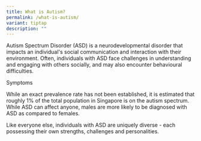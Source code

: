```yaml
---
title: What is Autism?
permalink: /what-is-autism/
variant: tiptap
description: ""
---
```

<p>Autism Spectrum Disorder (ASD) is a neurodevelopmental disorder that impacts
an individual's social communication and interaction with their environment.
Often, individuals with ASD face challenges in understanding and engaging
with others socially, and may also encounter behavioural difficulties.</p>
<p>Symptoms</p>
<p>While an exact prevalence rate has not been established, it is estimated
that roughly 1% of the total population in Singapore is on the autism spectrum.
While ASD can affect anyone, males are more likely to be diagnosed with
ASD as compared to females.</p>
<p></p>
<p>Like everyone else, individuals with ASD are uniquely diverse - each possessing
their own strengths, challenges and personalities.</p>